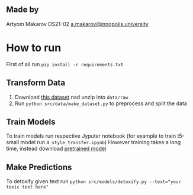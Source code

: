 ## Made by
Artyom Makarov DS21-02 
a.makarov@innopolis.university

# How to run
First of all run `pip install -r requirements.txt`
## Transform Data
1. Download [this dataset](https://github.com/skoltech-nlp/detox/releases/download/emnlp2021/filtered_paranmt.zip) nad unzip into `data/raw`
2. Run `python src/data/make_dataset.py` to preprocess and split the data
## Train Models
To train models run respective Jyputer notebook (for example to train t5-small model run `4_style_transfer.ipynb`)
However training takes a long time, instead download [pretrained model](https://github.com/Smulemun/PMLDL-assigment/releases/tag/model)
## Make Predictions
To detoxify given text run `python src/models/detoxify.py --text="your toxic text here"`
